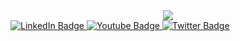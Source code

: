 <div id="header" align="center">   <img src="https://media.giphy.com/media/BjvFYeG1WIuoo/giphy.gif"/> </div>
<div id="badges">
  <a href="www.linkedin.com/in/patrick-tricenio">
    <img src="https://img.shields.io/badge/LinkedIn-blue?style=for-the-badge&logo=linkedin&logoColor=white" alt="LinkedIn Badge"/>
  </a>
  <a href="https://www.youtube.com/channel/UCYn7E2DAtTyVFccPdRiHLSQ/channelsL">
    <img src="https://img.shields.io/badge/YouTube-red?style=for-the-badge&logo=youtube&logoColor=white" alt="Youtube Badge"/>
  </a>
  <a href="https://twitter.com/PTricenio">
    <img src="https://img.shields.io/badge/Twitter-blue?style=for-the-badge&logo=twitter&logoColor=white" alt="Twitter Badge"/>
  </a>
</div>
<img src="https://komarev.com/ghpvc/?username=your-github-username&style=flat-square&color=blue" alt=""/>
